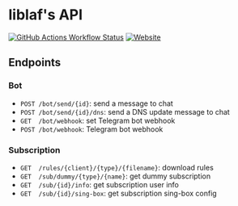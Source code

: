 # liblaf's API

[![GitHub Actions Workflow Status](https://img.shields.io/github/actions/workflow/status/liblaf/api/ci.yaml)](https://github.com/liblaf/api/actions/workflows/ci.yaml)
[![Website](https://img.shields.io/website?url=https%3A%2F%2Fapi.liblaf.me)](https://api.liblaf.me)

## Endpoints

### Bot

- `POST /bot/send/{id}`: send a message to chat
- `POST /bot/send/{id}/dns`: send a DNS update message to chat
- `GET  /bot/webhook`: set Telegram bot webhook
- `POST /bot/webhook`: Telegram bot webhook

### Subscription

- `GET  /rules/{client}/{type}/{filename}`: download rules
- `GET  /sub/dummy/{type}/{name}`: get dummy subscription
- `GET  /sub/{id}/info`: get subscription user info
- `GET  /sub/{id}/sing-box`: get subscription sing-box config
